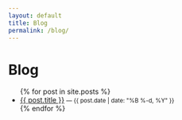 ```yaml
---
layout: default
title: Blog
permalink: /blog/
---
```


# Blog

<ul>
  {% for post in site.posts %}
    <li>
      <a href="{{ post.url | relative_url }}">{{ post.title }}</a>
      <small class="text-muted">— {{ post.date | date: "%B %-d, %Y" }}</small>
    </li>
  {% endfor %}
</ul>
